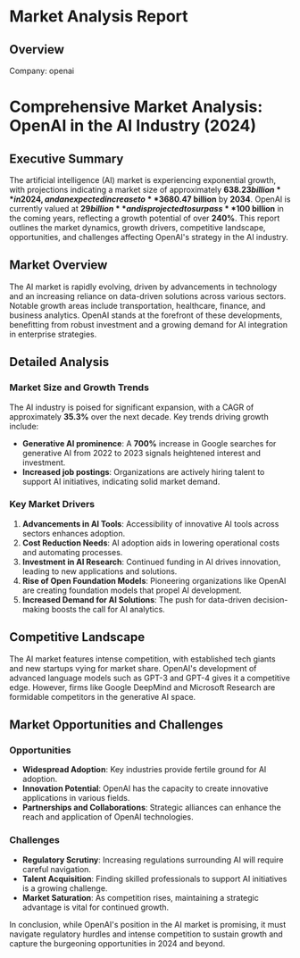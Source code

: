 # Market Analysis Report

## Overview
Company: openai
# Comprehensive Market Analysis: OpenAI in the AI Industry (2024)

## Executive Summary
The artificial intelligence (AI) market is experiencing exponential growth, with projections indicating a market size of approximately **$638.23 billion** in 2024, and an expected increase to **$3680.47 billion** by **2034**. OpenAI is currently valued at **$29 billion** and is projected to surpass **$100 billion** in the coming years, reflecting a growth potential of over **240%**. This report outlines the market dynamics, growth drivers, competitive landscape, opportunities, and challenges affecting OpenAI's strategy in the AI industry.

## Market Overview
The AI market is rapidly evolving, driven by advancements in technology and an increasing reliance on data-driven solutions across various sectors. Notable growth areas include transportation, healthcare, finance, and business analytics. OpenAI stands at the forefront of these developments, benefitting from robust investment and a growing demand for AI integration in enterprise strategies.

## Detailed Analysis
### Market Size and Growth Trends
The AI industry is poised for significant expansion, with a CAGR of approximately **35.3%** over the next decade. Key trends driving growth include:
- **Generative AI prominence**: A **700%** increase in Google searches for generative AI from 2022 to 2023 signals heightened interest and investment.
- **Increased job postings**: Organizations are actively hiring talent to support AI initiatives, indicating solid market demand.

### Key Market Drivers
1. **Advancements in AI Tools**: Accessibility of innovative AI tools across sectors enhances adoption.
2. **Cost Reduction Needs**: AI adoption aids in lowering operational costs and automating processes.
3. **Investment in AI Research**: Continued funding in AI drives innovation, leading to new applications and solutions.
4. **Rise of Open Foundation Models**: Pioneering organizations like OpenAI are creating foundation models that propel AI development.
5. **Increased Demand for AI Solutions**: The push for data-driven decision-making boosts the call for AI analytics.

## Competitive Landscape
The AI market features intense competition, with established tech giants and new startups vying for market share. OpenAI's development of advanced language models such as GPT-3 and GPT-4 gives it a competitive edge. However, firms like Google DeepMind and Microsoft Research are formidable competitors in the generative AI space.

## Market Opportunities and Challenges
### Opportunities
- **Widespread Adoption**: Key industries provide fertile ground for AI adoption.
- **Innovation Potential**: OpenAI has the capacity to create innovative applications in various fields.
- **Partnerships and Collaborations**: Strategic alliances can enhance the reach and application of OpenAI technologies.

### Challenges
- **Regulatory Scrutiny**: Increasing regulations surrounding AI will require careful navigation.
- **Talent Acquisition**: Finding skilled professionals to support AI initiatives is a growing challenge.
- **Market Saturation**: As competition rises, maintaining a strategic advantage is vital for continued growth.

In conclusion, while OpenAI's position in the AI market is promising, it must navigate regulatory hurdles and intense competition to sustain growth and capture the burgeoning opportunities in 2024 and beyond.